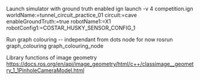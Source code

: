Launch simulator with ground truth enabled
ign launch -v 4 competition.ign worldName:=tunnel_circuit_practice_01 circuit:=cave enableGroundTruth:=true robotName1:=X1 robotConfig1:=COSTAR_HUSKY_SENSOR_CONFIG_1

Run graph colouring -- independant from dots node for now
rosrun graph_colouring graph_colouring_node

Library functions of image geometry
https://docs.ros.org/en/api/image_geometry/html/c++/classimage__geometry_1_1PinholeCameraModel.html